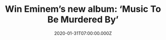 ---
campaign-uuid: "c-7d788f08-ff1c-4601-809e-d8a08ceea5a9"
type: "Competition"
category: "Music"
date: "2020-01-31T07:00:00.000Z"
end-date: "2020-03-01T07:00:00.000Z"
disable-form: false
is_promoted: false
has_entry_page: true
title: "Win Eminem’s new album: ‘Music To Be Murdered By’"
competition-description: "<p>Eminem is back and better than ever. He returns with\
  \ an album title that pays homage to Alfred Hitchcock. We have managed to get our\
  \ hands on one copy of his album to give away to one lucky member.</p>\n<p>Do you\
  \ want it? Click below for a chance to win it.</p>\n"
hero-header: "Win Eminem’s new album: ‘Music To Be Murdered By’"
terms-confirmation: "N/A"
banner-img: "https://assets.expresslyapp.com/asset-e6190e5a-e635-4afa-bca9-32d1efbcd505.jpg"
logo-left-href: "aaa.nme.com"
logo-left-image: "https://assets.expresslyapp.com/asset-e4919e15-e018-4a61-b1f6-bd88a4ec7d46.jpg"
logo-left-title: "NME AAA"
bg-image-hero: "https://assets.expresslyapp.com/asset-54b00a70-dd58-47e5-9e4d-c865d20ca2d7.jpg"
bg-image-first: "https://assets.expresslyapp.com/asset-196a33c1-976e-4443-a3da-4283c48945f5.jpg"
section1-content: "<p>Eminem returns with an album title that pays homage to Alfred\
  \ Hitchcock. An album you won’t want to miss. Featuring amazing collaborations such\
  \ as Ed Sheeran, Skylar Grey, Joell Ortiz, Don Toliver… and many more.</p>\n<p>Enter\
  \ below for a chance to take it home with you.</p>\n<p>Good luck!</p>\n"
entry-title: "Win Eminem’s new album: ‘Music To Be Murdered By’"
entry-content: "<p>Enter the draw to win Eminem’s new album: ‘Music To Be Murdered\
  \ By’ by completing the form below before 23:59 on the 1st of March 2019.</p>\n"
has-winner: false
prize-description: "Eminem’s new album: ‘Music To Be Murdered By’"
special-conditions: "Multiple entries are allowed up to one every day.\r\n\r\nThis\
  \ competition is also available on: https://club.expressly.io/competitions/eminem-music-to-be-murdered-by-cd"
country-restrictions:
- "GB"
---